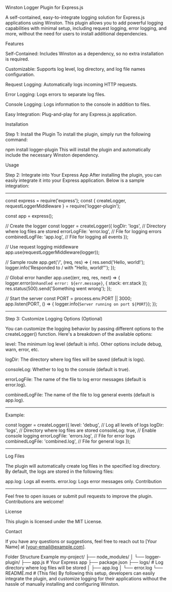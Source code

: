 Winston Logger Plugin for Express.js

A self-contained, easy-to-integrate logging solution for Express.js applications using Winston. This plugin allows you to add powerful logging capabilities with minimal setup, including request logging, error logging, and more, without the need for users to install additional dependencies.

Features

Self-Contained: Includes Winston as a dependency, so no extra installation is required.

Customizable: Supports log level, log directory, and log file names configuration.

Request Logging: Automatically logs incoming HTTP requests.

Error Logging: Logs errors to separate log files.

Console Logging: Logs information to the console in addition to files.

Easy Integration: Plug-and-play for any Express.js application.


Installation

Step 1: Install the Plugin
To install the plugin, simply run the following command:

npm install logger-plugin
This will install the plugin and automatically include the necessary Winston dependency.


Usage

Step 2: Integrate into Your Express App
After installing the plugin, you can easily integrate it into your Express application. Below is a sample integration:

--------------------------------------------------------------------------------
const express = require('express');
const { createLogger, requestLoggerMiddleware } = require('logger-plugin');

const app = express();

// Create the logger
const logger = createLogger({
  logDir: 'logs',            // Directory where log files are stored
  errorLogFile: 'error.log', // File for logging errors
  combinedLogFile: 'app.log', // File for logging all events
});

// Use request logging middleware
app.use(requestLoggerMiddleware(logger));

// Sample route
app.get('/', (req, res) => {
  res.send('Hello, world!');
  logger.info('Responded to / with "Hello, world!"');
});

// Global error handler
app.use((err, req, res, next) => {
  logger.error(`Unhandled error: ${err.message}`, { stack: err.stack });
  res.status(500).send('Something went wrong');
});

// Start the server
const PORT = process.env.PORT || 3000;
app.listen(PORT, () => {
  logger.info(`Server running on port ${PORT}`);
});

---------------------------------------------------------------------------------

Step 3: Customize Logging Options (Optional)

You can customize the logging behavior by passing different options to the createLogger() function. Here's a breakdown of the available options:

level: The minimum log level (default is info). Other options include debug, warn, error, etc.

logDir: The directory where log files will be saved (default is logs).

consoleLog: Whether to log to the console (default is true).

errorLogFile: The name of the file to log error messages (default is error.log).

combinedLogFile: The name of the file to log general events (default is app.log).

---------------------------------------------------------------------------------------

Example:

const logger = createLogger({
  level: 'debug',               // Log all levels of logs
  logDir: 'logs',               // Directory where log files are stored
  consoleLog: true,              // Enable console logging
  errorLogFile: 'errors.log',   // File for error logs
  combinedLogFile: 'combined.log', // File for general logs
});

---------------------------------------------------------------------------------------


Log Files

The plugin will automatically create log files in the specified log directory. By default, the logs are stored in the following files:

app.log: Logs all events.
error.log: Logs error messages only.
Contribution

------------------------------------------------------------------------------------------
Feel free to open issues or submit pull requests to improve the plugin. Contributions are welcome!

License

This plugin is licensed under the MIT License.

Contact

If you have any questions or suggestions, feel free to reach out to [Your Name] at [your-email@example.com].

Folder Structure Example
my-project/
├── node_modules/
│   └── logger-plugin/
├── app.js           # Your Express app
├── package.json
├── logs/            # Log directory where log files will be stored
│   ├── app.log
│   └── error.log
└── README.md        # (This file)
By following this setup, developers can easily integrate the plugin, and customize logging for their applications without the hassle of manually installing and configuring Winston.